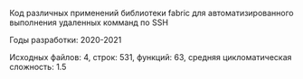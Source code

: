 Код различных применений библиотеки fabric для автоматизированного выполнения удаленных комманд по SSH

Годы разработки: 2020-2021

Исходных файлов: 4, строк: 531, функций: 63, средняя цикломатическая сложность: 1.5 
